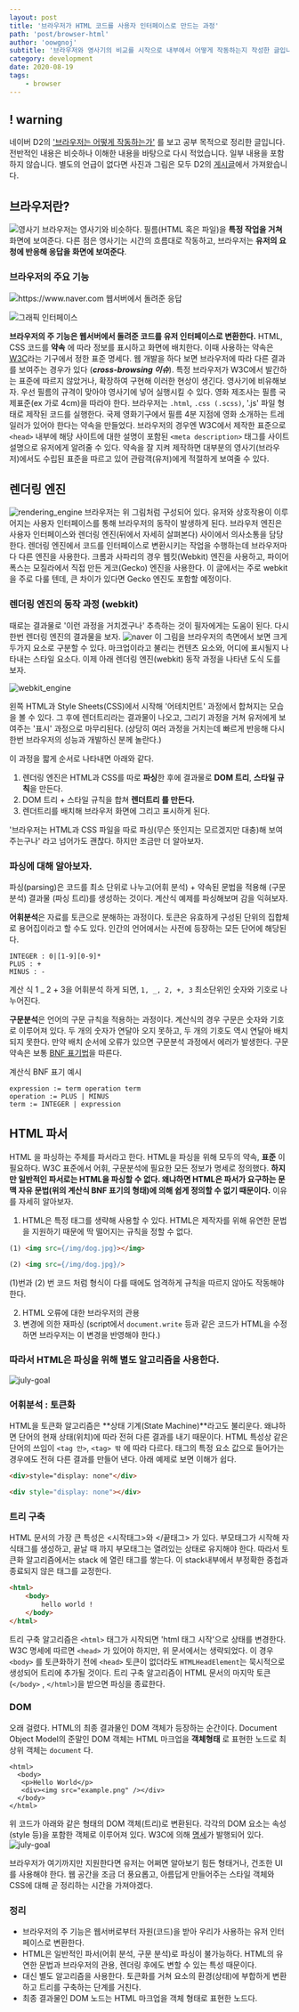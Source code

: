 ```yaml
---
layout: post
title: '브라우저가 HTML 코드를 사용자 인터페이스로 만드는 과정'
path: 'post/browser-html'
author: 'oowgnoj'
subtitle: '브라우저와 영사기의 비교를 시작으로 내부에서 어떻게 작동하는지 작성한 글입니다. 파싱에 대한 개괄적인 소개와 HTML 파싱의 특징도 포함하고 있습니다.'
category: development
date: 2020-08-19
tags:
    - browser
---
```


## ! warning

네이버 D2의 ['브라우저는 어떻게 작동하는가'](https://d2.naver.com/helloworld/59361) 를 보고 공부 목적으로 정리한 글입니다. 전반적인 내용은 비슷하나 이해한 내용을 바탕으로 다시 적었습니다. 일부 내용을 포함하지 않습니다. 별도의 언급이 없다면 사진과 그림은 모두 D2의 [게시글](https://d2.naver.com/helloworld/59361)에서 가져왔습니다.

## 브라우저란?

![영사기](./../images/in-post/browser/film.jpg)
브라우저는 영사기와 비슷하다. 필름(HTML 혹은 파일)을 **특정 작업을 거쳐** 화면에 보여준다. 다른 점은 영사기는 시간의 흐름대로 작동하고, 브라우저는 **유저의 요청에 반응해 응답을 화면에 보여준다**.

### 브라우저의 주요 기능

![https://www.naver.com 웹서버에서 돌려준 응답](./../images/in-post/browser/postman.png)

![그래픽 인터페이스](./../images/in-post/browser/naver.png)

**브라우저의 주 기능은 웹서버에서 돌려준 코드를 유저 인터페이스로 변환한다.** HTML, CSS 코드를 **약속** 에 따라 정보를 표시하고 화면에 배치한다. 이때 사용하는 약속은 [W3C](https://www.w3.org/)라는 기구에서 정한 표준 명세다. 웹 개발을 하다 보면 브라우저에 따라 다른 결과를 보여주는 경우가 있다 (**_cross-browsing 이슈_**). 특정 브라우저가 W3C에서 발간하는 표준에 따르지 않았거나, 확장하여 구현해 이러한 현상이 생긴다.
영사기에 비유해보자. 우선 필름의 규격이 맞아야 영사기에 넣어 실행시킬 수 있다. 영화 제조사는 필름 국제표준(ex 가로 4cm)을 따라야 한다. 브라우저는 `.html`, `.css (.scss)`, '.js' 파일 형태로 제작된 코드를 실행한다. 국제 영화기구에서 필름 4분 지점에 영화 소개하는 트레일러가 있어야 한다는 약속을 만들었다. 브라우저의 경우엔 W3C에서 제작한 표준으로 `<head>` 내부에 해당 사이트에 대한 설명이 포함된 `<meta description>` 태그를 사이트 설명으로 유저에게 알려줄 수 있다. 약속을 잘 지켜 제작하면 대부분의 영사기(브라우저)에서도 수립된 표준을 따르고 있어 관람객(유저)에게 적절하게 보여줄 수 있다.

## 렌더링 엔진

![rendering_engine](./../images/in-post/browser/rendering_engine.png)
브라우저는 위 그림처럼 구성되어 있다. 유저와 상호작용이 이루어지는 사용자 인터페이스를 통해 브라우저의 동작이 발생하게 된다. 브라우저 엔진은 사용자 인터페이스와 렌더링 엔진(뒤에서 자세히 살펴본다) 사이에서 의사소통을 담당한다. 렌더링 엔진에서 코드를 인터페이스로 변환시키는 작업을 수행하는데 브라우저마다 다른 엔진을 사용한다. 크롬과 사파리의 경우 웹킷(Webkit) 엔진을 사용하고, 파이어폭스는 모질라에서 직접 만든 게코(Gecko) 엔진을 사용한다. 이 글에서는 주로 webkit을 주로 다룰 텐데, 큰 차이가 있다면 Gecko 엔진도 포함할 예정이다.

### 렌더링 엔진의 동작 과정 (webkit)

때로는 결과물로 '이런 과정을 거치겠구나' 추측하는 것이 필자에게는 도움이 된다. 다시 한번 렌더링 엔진의 결과물을 보자.
![naver](./../images/in-post/browser/naver.png)
이 그림을 브라우저의 측면에서 보면 크게 두가지 요소로 구분할 수 있다. 마크업이라고 불리는 컨텐츠 요소와, 어디에 표시될지 나타내는 스타일 요소다. 이제 아래 렌더링 엔진(webkit) 동작 과정을 나타낸 도식 도를 보자.

![webkit_engine](./../images/in-post/browser/webkit_engine.png)

왼쪽 HTML과 Style Sheets(CSS)에서 시작해 '어테치먼트' 과정에서 합쳐지는 모습을 볼 수 있다. 그 후에 렌더트리라는 결과물이 나오고, 그리기 과정을 거쳐 유저에게 보여주는 '표시' 과정으로 마무리된다. (상당히 여러 과정을 거치는데 빠르게 반응해 다시 한번 브라우저의 성능과 개발하신 분께 놀란다.)

이 과정을 짧게 순서로 나타내면 아래와 같다.

1. 렌더링 엔진은 HTML과 CSS를 따로 **파싱**한 후에 결과물로 **DOM 트리**, **스타일 규칙**을 만든다.
2. DOM 트리 + 스타일 규칙을 합쳐 **렌더트리 를 만든다.**
3. 렌더트리를 배치해 브라우저 화면에 그리고 표시하게 된다.

'브라우저는 HTML과 CSS 파일을 따로 파싱(무슨 뜻인지는 모르겠지만 대충)해 보여주는구나' 라고 넘어가도 괜찮다. 하지만 조금만 더 알아보자.

### 파싱에 대해 알아보자.

파싱(parsing)은 코드를 최소 단위로 나누고(어휘 분석) + 약속된 문법을 적용해 (구문 분석) 결과물 (파싱 트리)를 생성하는 것이다. 계산식 예제를 파싱해보며 감을 익혀보자.

**어휘분석**은 자료를 토큰으로 분해하는 과정이다. 토큰은 유효하게 구성된 단위의 집합체로 용어집이라고 할 수도 있다. 인간의 언어에서는 사전에 등장하는 모든 단어에 해당된다.

```
INTEGER : 0|[1-9][0-9]*
PLUS : +
MINUS : -
```

계산 식 1 _ 2 + 3을 어휘분석 하게 되면, `1, _, 2, +, 3` 최소단위인 숫자와 기호로 나누어진다.

**구문분석**은 언어의 구문 규칙을 적용하는 과정이다. 계산식의 경우 구문은 숫자와 기호로 이루어져 있다. 두 개의 숫자가 연달아 오지 못하고, 두 개의 기호도 역시 연달아 배치되지 못한다. 만약 배치 순서에 오류가 있으면 구문분석 과정에서 에러가 발생한다. 구문 약속은 보통 [BNF 표기법](https://perfectacle.github.io/2018/08/15/bnf/)을 따른다.

계산식 BNF 표기 예시

```
expression := term operation term
operation := PLUS | MINUS
term := INTEGER | expression
```

## HTML 파서

HTML 을 파싱하는 주체를 파서라고 한다. HTML을 파싱을 위해 모두의 약속, **표준** 이 필요하다. W3C 표준에서 어휘, 구문분석에 필요한 모든 정보가 명세로 정의했다. **하지만 일반적인 파서로는 HTML을 파싱할 수 없다. 왜냐하면 HTML은 파서가 요구하는 문맥 자유 문법(위의 계산식 BNF 표기의 형태)에 의해 쉽게 정의할 수 없기 때문이다.** 이유를 자세히 알아보자.

1. HTML은 특정 태그를 생략해 사용할 수 있다. HTML은 제작자를 위해 유연한 문법을 지원하기 때문에 딱 떨어지는 규칙을 정할 수 없다.

```html
(1) <img src={/img/dog.jpg}></img>

(2) <img src={/img/dog.jpg}/>
```

(1)번과 (2) 번 코드 처럼 형식이 다를 때에도 엄격하게 규칙을 따르지 않아도 작동해야 한다.

2. HTML 오류에 대한 브라우저의 관용
3. 변경에 의한 재파싱 (script에서 `document.write` 등과 같은 코드가 HTML을 수정하면 브라우저는 이 변경을 반영해야 한다.)

### 따라서 HTML은 파싱을 위해 별도 알고리즘을 사용한다.

![july-goal](./../images/in-post/browser/html_parser_2.png)

### 어휘분석 : 토큰화

HTML을 토큰화 알고리즘은 **상태 기계(State Machine)**라고도 불리운다. 왜냐하면 단어의 현재 상태(위치)에 따라 전혀 다른 결과를 내기 때문이다. HTML 특성상 같은 단어의 쓰임이 `<tag 안>`, `<tag> 밖` 에 따라 다르다. 태그의 특정 요소 값으로 들어가는 경우에도 전혀 다른 결과를 만들어 낸다. 아래 예제로 보면 이해가 쉽다.

```html
<div>style="display: none"</div>
```

```html
<div style="display: none"></div>
```

### 트리 구축

HTML 문서의 가장 큰 특성은 <시작태그>와 </끝태그> 가 있다. 부모태그가 시작해 자식태그를 생성하고, 끝날 때 까지 부모태그는 열려있는 상태로 유지해야 한다. 따라서 토큰화 알고리즘에서는 stack 에 열린 태그를 쌓는다. 이 stack내부에서 부정확한 중첩과 종료되지 않은 태그를 교정한다.

```html
<html>
    <body>
        hello world !
    </body>
</html>
```

트리 구축 알고리즘은 `<html>` 태그가 시작되면 'html 태그 시작'으로 상태를 변경한다. W3C 명세에 따르면 `<head>` 가 있어야 하지만, 위 문서에서는 생략되었다. 이 경우 `<body>` 를 토큰화하기 전에 `<head>` 토큰이 없더라도 `HTMLHeadElement`는 묵시적으로 생성되어 트리에 추가될 것이다.
트리 구축 알고리즘이 HTML 문서의 마지막 토큰(`</body>` , `</html>`)을 받으면 파싱을 종료한다.

### DOM

오래 걸렸다. HTML의 최종 결과물인 DOM 객체가 등장하는 순간이다.
Document Object Model의 준말인 DOM 객체는 HTML 마크업을 **객체형태** 로 표현한 노드로 최상위 객체는 `document` 다.

```
<html>
  <body>
   <p>Hello World</p>
   <div><img src="example.png" /></div>
  </body>
</html>
```

위 코드가 아래와 같은 형태의 DOM 객체(트리)로 변환된다. 각각의 DOM 요소는 속성(style 등)을 포함한 객체로 이루어져 있다. W3C에 의해 [명세](https://www.w3.org/DOM/DOMTR)가 발행되어 있다.
![july-goal](./../images/in-post/browser/dom_tree.png)

브라우저가 여기까지만 지원한다면 유저는 어쩌면 알아보기 힘든 형태거나, 건조한 UI를 사용해야 한다. 웹 공간을 조금 더 풍요롭고, 아름답게 만들어주는 스타일 객체와 CSS에 대해 곧 정리하는 시간을 가져야겠다.

### 정리

-   브라우저의 주 기능은 웹서버로부터 자원(코드)을 받아 우리가 사용하는 유저 인터페이스로 변환한다.
-   HTML은 일반적인 파서(어휘 분석, 구문 분석)로 파싱이 불가능하다. HTML의 유연한 문법과 브라우저의 관용, 렌더링 후에도 변할 수 있는 특성 때문이다.
-   대신 별도 알고리즘을 사용한다. 토큰화를 거쳐 요소의 환경(상태)에 부합하게 변환하고 트리를 구축하는 단계를 거친다.
-   최종 결과물인 DOM 노드는 HTML 마크업을 객체 형태로 표현한 노드다.
